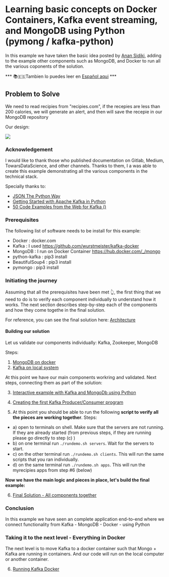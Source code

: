 # Learning basic concepts on Docker Containers, Kafka event streaming, and MongoDB using Python (pymong / kafka-python)
In this example we have taken the basic idea posted by [Anan Sidiki](https://towardsdatascience.com/getting-started-with-apache-kafka-in-python-604b3250aa05), 
 adding to the example other components such as MongoDB, and Docker to run all the various coponents of the solution.

*** 📚🇪🇸Tambien lo puedes leer en [Español aqui](README_esp.md) ***

## Problem to Solve
We need to read recipies from "recipies.com", if the recepies are less than 200 calories, we will generate
an alert, and then will save the recepie in our MongoDB repository

Our design:

<image src="myrecipiesdocker.png">
 

### Acknowledgement
I would like to thank those who published documentation on Gitlab, Medium, TowarsDataScience, and other channels. Thanks to them, I a was able to create
this example demonstrating all the various components in the technical stack.

Specially thanks to:
* [JSON The Python Way](https://medium.com/python-pandemonium/json-the-python-way-91aac95d4041)
* [Getting Started with Apache Kafka in Python](https://towardsdatascience.com/getting-started-with-apache-kafka-in-python-604b3250aa05)
* [50 Code Examples from the Web for Kafka ()](https://www.programcreek.com/python/example/98440/kafka.KafkaConsumer)

### Prerequisites
The following list of software needs to be install for this example:

* Docker : docker.com
* Kafka : I used https://github.com/wurstmeister/kafka-docker
* MongoDB : I run on Docker Container https://hub.docker.com/_/mongo
* python-kafka : pip3 install 
* BeautifulSoup4 : pip3 install 
* pymongo : pip3 install


### Initiating the journey
Assuming that all the prerequisites have been met 👆, the first thing that we need to do is to verify each component individually
to understand how it works.  The next section describes step-by-step each of the components and how they come togethe in the final solution.

For reference, you can see the final solution here:  [Architecture](howtodockerkafka.md) 

#### Building our solution
Let us validate our components individually: Kafka, Zookeeper, MongoDB

Steps: 

1. [MongoDB on docker](howtoMongoDB.md)
2. [Kafka on local system](howtoKafka.md)

At this point we have our main components workring and validated. Next steps, connecting them as part of the solution:

3. [Interactive example with Kafka and MongoDb using Python](fromKafkatoMongo.md)
4. [Creating the first Kafka Producer/Consumer program](firstexample.md)

5. At this point you should be able to run the following **script to verify all the pieces are working together**. Steps:
* a) open to terminals on shell.  Make sure that the servers are not running. If they are already started (from previous steps, if they are running please go directly to step (c) ) 
* b) on one terminal run `./rundemo.sh servers`.   Wait for the servers to start.
* c) on the other terminal run `./rundemo.sh clients`.  This will run the same scripts that you ran individually.
* d) on the same terminal run `./rundemo.sh apps`.  This will run the myrecipies apps from step #6 (below)

**Now we have the main logic and pieces in place, let's build the final example:**

6. [Final Solution - All components together](finalexample.md)

### Conclusion
In this example we have seen an complete application end-to-end where we connect functionality from Kafka - MongoDB - Docker - using Python

### Taking it to the next level - Everything in Docker
The next level is to move Kafka to a docker container such that Mongo + Kafka are running in containers.  And our code will run on the local
computer or another container.

6. [Running Kafka Docker](howtodockerkafka.md)
 

